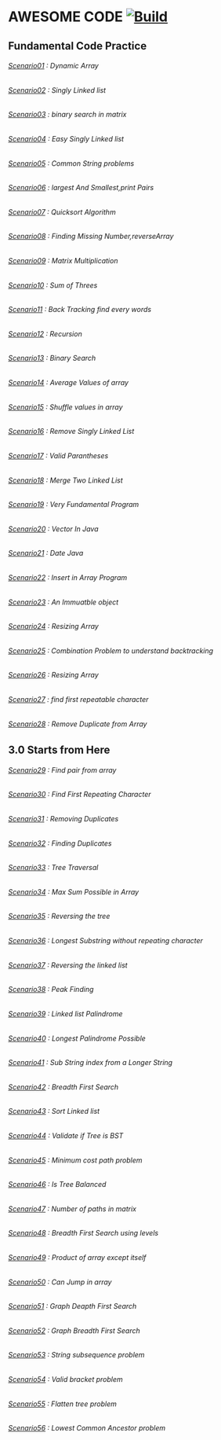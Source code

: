 #  AWESOME CODE [![Build](https://github.com/DONAR-0/ALGORITHMS/actions/workflows/build.yml/badge.svg?branch=main)](https://github.com/DONAR-0/ALGORITHMS/actions/workflows/build.yml)
## Fundamental Code Practice
###### [Scenario01](/awsome/src/main/java/aw/some/Scenario01.java) :  Dynamic Array
###### [Scenario02](/awsome/src/main/java/aw/some/Scenario02.java) :  Singly Linked list
###### [Scenario03](/awsome/src/main/java/aw/some/Scenario03.java) :  binary search in matrix
###### [Scenario04](/awsome/src/main/java/aw/some/Scenario04.java) :  Easy Singly Linked list
###### [Scenario05](/awsome/src/main/java/aw/some/Scenario05.java) :  Common String problems
###### [Scenario06](/awsome/src/main/java/aw/some/Scenario06.java) :  largest And Smallest,print Pairs
###### [Scenario07](/awsome/src/main/java/aw/some/Scenario07.java) :  Quicksort Algorithm
###### [Scenario08](/awsome/src/main/java/aw/some/Scenario08.java) :  Finding Missing Number,reverseArray
###### [Scenario09](/awsome/src/main/java/aw/some/Scenario09.java) :  Matrix Multiplication
###### [Scenario10](/awsome/src/main/java/aw/some/Scenario10.java) :  Sum of Threes
###### [Scenario11](/awsome/src/main/java/aw/some/Scenario11.java) :  Back Tracking find every words
###### [Scenario12](/awsome/src/main/java/aw/some/Scenario12.java) :  Recursion
###### [Scenario13](/awsome/src/main/java/aw/some/Scenario13.java) :  Binary Search
###### [Scenario14](/awsome/src/main/java/aw/some/Scenario14.java) :  Average Values of array
###### [Scenario15](/awsome/src/main/java/aw/some/Scenario15.java) :  Shuffle values in array
###### [Scenario16](/awsome/src/main/java/aw/some/Scenario16.java) :  Remove Singly Linked List 
###### [Scenario17](/awsome/src/main/java/aw/some/Scenario17.java) :  Valid Parantheses
###### [Scenario18](/awsome/src/main/java/aw/some/Scenario18.java) :  Merge Two Linked List
###### [Scenario19](/awsome/src/main/java/aw/some/Scenario19.java) :  Very Fundamental Program
###### [Scenario20](/awsome/src/main/java/aw/some/Scenario20.java) :  Vector In Java
###### [Scenario21](/awsome/src/main/java/aw/some/Scenario21.java) :  Date Java
###### [Scenario22](/awsome/src/main/java/aw/some/Scenario22.java) :  Insert in Array Program
###### [Scenario23](/awsome/src/main/java/aw/some/Scenario23.java) :  An Immuatble object
###### [Scenario24](/awsome/src/main/java/aw/some/Scenario24.java) :  Resizing Array
###### [Scenario25](/awsome/src/main/java/aw/some/Scenario25.java) :  Combination Problem to understand backtracking
###### [Scenario26](/awsome/src/main/java/aw/some/Scenario26.java) :  Resizing Array
###### [Scenario27](/awsome/src/main/java/aw/some/Scenario27.java) :  find first repeatable character
###### [Scenario28](/awsome/src/main/java/aw/some/Scenario28.java) :  Remove Duplicate from Array
## 3.0 Starts from Here
###### [Scenario29](/awsome/src/main/java/aw/some/Scenario29.java) :  Find pair from array
###### [Scenario30](/awsome/src/main/java/aw/some/Scenario30.java) :  Find First Repeating Character
###### [Scenario31](/awsome/src/main/java/aw/some/Scenario31.java) :  Removing Duplicates
###### [Scenario32](/awsome/src/main/java/aw/some/Scenario32.java) :  Finding Duplicates
###### [Scenario33](/awsome/src/main/java/aw/some/Scenario33.java) :  Tree Traversal
###### [Scenario34](/awsome/src/main/java/aw/some/Scenario34.java) :  Max Sum Possible in Array
###### [Scenario35](/awsome/src/main/java/aw/some/Scenario35.java) :  Reversing the tree
###### [Scenario36](/awsome/src/main/java/aw/some/Scenario36.java) :  Longest Substring without repeating character 
###### [Scenario37](/awsome/src/main/java/aw/some/Scenario37.java) :  Reversing the linked list
###### [Scenario38](/awsome/src/main/java/aw/some/Scenario38.java) :  Peak Finding
###### [Scenario39](/awsome/src/main/java/aw/some/Scenario39.java) :  Linked list Palindrome
###### [Scenario40](/awsome/src/main/java/aw/some/Scenario40.java) :  Longest Palindrome Possible
###### [Scenario41](/awsome/src/main/java/aw/some/Scenario41.java) :  Sub String index from a Longer String
###### [Scenario42](/awsome/src/main/java/aw/some/Scenario42.java) :  Breadth First Search
###### [Scenario43](/awsome/src/main/java/aw/some/Scenario43.java) :  Sort Linked list
###### [Scenario44](/awsome/src/main/java/aw/some/Scenario44.java) :  Validate if Tree is BST
###### [Scenario45](/awsome/src/main/java/aw/some/Scenario45.java) :  Minimum cost path problem
###### [Scenario46](/awsome/src/main/java/aw/some/Scenario46.java) :  Is Tree Balanced
###### [Scenario47](/awsome/src/main/java/aw/some/Scenario47.java) :  Number of paths in matrix
###### [Scenario48](/awsome/src/main/java/aw/some/Scenario48.java) :  Breadth First Search using levels
###### [Scenario49](/awsome/src/main/java/aw/some/Scenario49.java) :  Product of array except itself
###### [Scenario50](/awsome/src/main/java/aw/some/Scenario50.java) :  Can Jump in array
###### [Scenario51](/awsome/src/main/java/aw/some/Scenario51.java) :  Graph Deapth First Search
###### [Scenario52](/awsome/src/main/java/aw/some/Scenario52.java) :  Graph Breadth First Search
###### [Scenario53](/awsome/src/main/java/aw/some/Scenario53.java) :  String subsequence problem
###### [Scenario54](/awsome/src/main/java/aw/some/Scenario54.java) :  Valid bracket problem
###### [Scenario55](/awsome/src/main/java/aw/some/Scenario55.java) :  Flatten tree problem
###### [Scenario56](/awsome/src/main/java/aw/some/Scenario56.java) :  Lowest Common Ancestor problem


